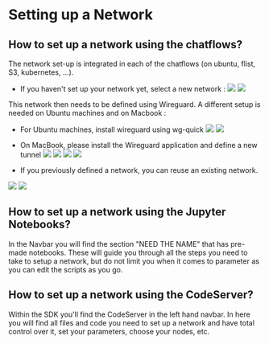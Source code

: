 # Setting up a Network
## How to set up a network using the chatflows?

The network set-up is integrated in each of the chatflows (on ubuntu, flist, S3, kubernetes, ...). 

- If you haven't set up your network yet, select a new network : 
![](img/chatflow_ubuntu5.png)
![](img/chatflow_ubuntu6.png)

This network then needs to be defined using Wireguard. 
A different setup is needed on Ubuntu machines and on Macbook : 
- For Ubuntu machines, install wireguard using wg-quick
![](img/chatflow_ubuntu9.png)
![](img/chatflow_ubuntu10.png)

- On MacBook, please install the Wireguard application and define a new tunnel 
![](img/chatflow_ubuntu11.png)
![](img/chatflow_ubuntu12.png)
![](img/chatflow_ubuntu13.png)
![](img/chatflow_ubuntu14.png)

- If you previously defined a network, you can reuse an existing network.

![](img/kubernetes_chatflow6.png)
![](img/kubernetes_chatflow7.png)


## How to set up a network using the Jupyter Notebooks?
In the Navbar you will find the section "NEED THE NAME" that has pre-made notebooks. These will guide you through all the steps you need to take to setup a network, but do not limit you when it comes to parameter as you can edit the scripts as you go.

## How to set up a network using the CodeServer?
Within the SDK you'll find the CodeServer in the left hand navbar.
In here you will find all files and code you need to set up a network and have total control over it, set your parameters, choose your nodes, etc.
